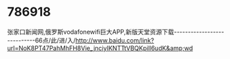 # 786918
张家口新闻网,俄罗斯vodafonewifi巨大APP,新版天堂资源下载----------------------------66点/此/进/入/http://www.baidu.com/link?url=NoK8PT47PahMhFH8Vie_jnciyIKNTTtVBQKpill6udK&amp;wd
